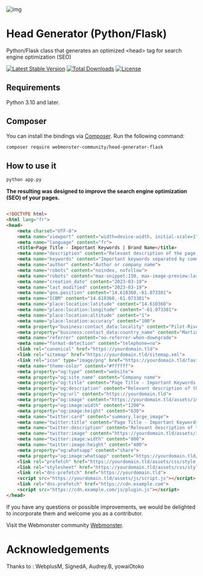 ![img](https://techmonster.info/assets/img/logo-webmonster-community.png)

# Head Generator (Python/Flask)
Python/Flask class that generates an optimized &lt;head> tag for search engine optimization (SEO)

[![Latest Stable Version](http://poser.pugx.org/webmonster-community/webmonster-community/head-generator-flask/v)](https://packagist.org/packages/webmonster-community/head-generator-flask)
[![Total Downloads](http://poser.pugx.org/webmonster-community/webmonster-community/head-generator-flask/downloads)](https://packagist.org/packages/webmonster-community/head-generator-flask)
[![License](http://poser.pugx.org/webmonster-community/webmonster-community/head-generator-flask/license)](https://packagist.org/packages/webmonster-community/head-generator-flask)

## Requirements

Python 3.10 and later.

## Composer

You can install the bindings via [Composer](http://getcomposer.org/). Run the following command:

```bash
composer require webmonster-community/head-generator-flask
```

## How to use it

```bash
python app.py
```

**The resulting <head> was designed to improve the search engine optimization (SEO) of your pages.**

```html

<!DOCTYPE html>
<html lang="fr">
<head>
    <meta charset="UTF-8">
    <meta name="viewport" content="width=device-width, initial-scale=1">
    <meta name="language" content="fr">
    <title>Page Title - Important Keywords | Brand Name</title>
    <meta name="description" content="Relevant description of the page in less than 160 characters">
    <meta name="keywords" content="Important keywords separated by commas">
    <meta name="author" content="Author or company name">
    <meta name="robots" content="noindex, nofollow">
    <meta name="robots" content="max-snippet:150, max-image-preview:large">
    <meta name="creation_date" content="2023-03-19">
    <meta name="last_modified" content="2023-03-19">
    <meta name="geo.position" content="14.610360,-61.073381">
    <meta name="ICBM" content="14.610360,-61.073381">
    <meta name="place:location:latitude" content="14.610360">
    <meta name="place:location:longitude" content="-61.073381">
    <meta name="place:location:altitude" content="1">
    <meta name="place:location:accuracy" content="100">
    <meta property="business:contact_data:locality" content="Pilot-River">
    <meta property="business:contact_data:country_name" content="Martinique">
    <meta name="referrer" content="no-referrer-when-downgrade">
    <meta name="format-detection" content="telephone=no">
    <link rel="canonical" href="https://yourdomain.tld">
    <link rel="sitemap" href="https://yourdomain.tld/sitemap.xml">
    <link rel="icon" type="image/png" href="https://yourdomain.tld/favicon.png">
    <meta name="theme-color" content="#ffffff">
    <meta property="og:type" content="website">
    <meta property="og:site_name" content="Company name">
    <meta property="og:title" content="Page Title - Important Keywords | Brand Name">
    <meta property="og:description" content="Relevant description of the page in less than 160 characters">
    <meta property="og:url" content="https://yourdomain.tld">
    <meta property="og:image" content="https://yourdomain.tld/assets/img/fb-share-1200-630.png">
    <meta property="og:image:width" content="1200">
    <meta property="og:image:height" content="630">
    <meta name="twitter:card" content="summary_large_image">
    <meta name="twitter:title" content="Page Title - Important Keywords | Brand Name">
    <meta name="twitter:description" content="Relevant description of the page in less than 160 characters">
    <meta name="twitter:image" content="https://yourdomain.tld/assets/img/twitter-share-800-400.png">
    <meta name="twitter:image:width" content="800">
    <meta name="twitter:image:height" content="400">
    <meta property="og:whatsapp" content="share">
    <meta property="og:image:whatsapp" content="https://yourdomain.tld/assets/img/whatsapp-share-300-200.png">
    <link rel="prefetch" href="https://yourdomain.tld/assets/css/style.css">
    <link rel="stylesheet" href="https://yourdomain.tld/assets/css/style.css">
    <link rel="dns-prefetch" href="https://yourdomain.tld">
    <script src="https://yourdomain.tld/assets/js/script.js"></script>
    <link rel="dns-prefetch" href="https://cdn.example.com">
    <script src="https://cdn.example.com/js/plugin.js"></script>
</head>
```

If you have any questions or possible improvements, we would be delighted to incorporate them and welcome you as a contributor.

Visit the Webmonster community [Webmonster](https://webmonster.tech).

# Acknowledgements
Thanks to : WebplusM, SignedA, Audrey.B, yowaiOtoko